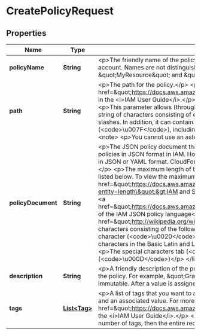 

# CreatePolicyRequest


## Properties

| Name | Type | Description | Notes |
|------------ | ------------- | ------------- | -------------|
|**policyName** | **String** | &lt;p&gt;The friendly name of the policy.&lt;/p&gt; &lt;p&gt;IAM user, group, role, and policy names must be unique within the account. Names are not distinguished by case. For example, you cannot create resources named both \&quot;MyResource\&quot; and \&quot;myresource\&quot;.&lt;/p&gt; |  |
|**path** | **String** | &lt;p&gt;The path for the policy.&lt;/p&gt; &lt;p&gt;For more information about paths, see &lt;a href&#x3D;\&quot;https://docs.aws.amazon.com/IAM/latest/UserGuide/Using_Identifiers.html\&quot;&gt;IAM identifiers&lt;/a&gt; in the &lt;i&gt;IAM User Guide&lt;/i&gt;.&lt;/p&gt; &lt;p&gt;This parameter is optional. If it is not included, it defaults to a slash (/).&lt;/p&gt; &lt;p&gt;This parameter allows (through its &lt;a href&#x3D;\&quot;http://wikipedia.org/wiki/regex\&quot;&gt;regex pattern&lt;/a&gt;) a string of characters consisting of either a forward slash (/) by itself or a string that must begin and end with forward slashes. In addition, it can contain any ASCII character from the ! (&lt;code&gt;\\u0021&lt;/code&gt;) through the DEL character (&lt;code&gt;\\u007F&lt;/code&gt;), including most punctuation characters, digits, and upper and lowercased letters.&lt;/p&gt; &lt;note&gt; &lt;p&gt;You cannot use an asterisk (*) in the path name.&lt;/p&gt; &lt;/note&gt; |  [optional] |
|**policyDocument** | **String** | &lt;p&gt;The JSON policy document that you want to use as the content for the new policy.&lt;/p&gt; &lt;p&gt;You must provide policies in JSON format in IAM. However, for CloudFormation templates formatted in YAML, you can provide the policy in JSON or YAML format. CloudFormation always converts a YAML policy to JSON format before submitting it to IAM.&lt;/p&gt; &lt;p&gt;The maximum length of the policy document that you can pass in this operation, including whitespace, is listed below. To view the maximum character counts of a managed policy with no whitespaces, see &lt;a href&#x3D;\&quot;https://docs.aws.amazon.com/IAM/latest/UserGuide/reference_iam-quotas.html#reference_iam-quotas-entity-length\&quot;&gt;IAM and STS character quotas&lt;/a&gt;.&lt;/p&gt; &lt;p&gt;To learn more about JSON policy grammar, see &lt;a href&#x3D;\&quot;https://docs.aws.amazon.com/IAM/latest/UserGuide/reference_policies_grammar.html\&quot;&gt;Grammar of the IAM JSON policy language&lt;/a&gt; in the &lt;i&gt;IAM User Guide&lt;/i&gt;. &lt;/p&gt; &lt;p&gt;The &lt;a href&#x3D;\&quot;http://wikipedia.org/wiki/regex\&quot;&gt;regex pattern&lt;/a&gt; used to validate this parameter is a string of characters consisting of the following:&lt;/p&gt; &lt;ul&gt; &lt;li&gt; &lt;p&gt;Any printable ASCII character ranging from the space character (&lt;code&gt;\\u0020&lt;/code&gt;) through the end of the ASCII character range&lt;/p&gt; &lt;/li&gt; &lt;li&gt; &lt;p&gt;The printable characters in the Basic Latin and Latin-1 Supplement character set (through &lt;code&gt;\\u00FF&lt;/code&gt;)&lt;/p&gt; &lt;/li&gt; &lt;li&gt; &lt;p&gt;The special characters tab (&lt;code&gt;\\u0009&lt;/code&gt;), line feed (&lt;code&gt;\\u000A&lt;/code&gt;), and carriage return (&lt;code&gt;\\u000D&lt;/code&gt;)&lt;/p&gt; &lt;/li&gt; &lt;/ul&gt; |  |
|**description** | **String** | &lt;p&gt;A friendly description of the policy.&lt;/p&gt; &lt;p&gt;Typically used to store information about the permissions defined in the policy. For example, \&quot;Grants access to production DynamoDB tables.\&quot;&lt;/p&gt; &lt;p&gt;The policy description is immutable. After a value is assigned, it cannot be changed.&lt;/p&gt; |  [optional] |
|**tags** | [**List&lt;Tag&gt;**](Tag.md) | &lt;p&gt;A list of tags that you want to attach to the new IAM customer managed policy. Each tag consists of a key name and an associated value. For more information about tagging, see &lt;a href&#x3D;\&quot;https://docs.aws.amazon.com/IAM/latest/UserGuide/id_tags.html\&quot;&gt;Tagging IAM resources&lt;/a&gt; in the &lt;i&gt;IAM User Guide&lt;/i&gt;.&lt;/p&gt; &lt;note&gt; &lt;p&gt;If any one of the tags is invalid or if you exceed the allowed maximum number of tags, then the entire request fails and the resource is not created.&lt;/p&gt; &lt;/note&gt; |  [optional] |



